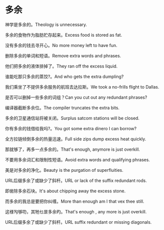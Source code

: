# 多余

<p><span class="chinese">神学是多余的。</span><span class="english">Theology is unnecessary.</span></p>

<p><span class="chinese">多余的食物作为脂肪贮存起来。</span><span class="english">Excess food is stored as fat.</span></p>

<p><span class="chinese">没有多余的钱去寻开心。</span><span class="english">No more money left to have fun.</span></p>

<p><span class="chinese">删除多余的单词和短语。</span><span class="english">Remove extra words and phrases.</span></p>

<p><span class="chinese">他们把多余的液体排掉了。</span><span class="english">They ran off the excess liquid.</span></p>

<p><span class="chinese">谁能吃那只多余的蒸饺?。</span><span class="english">And who gets the extra dumpling?</span></p>

<p><span class="chinese">我们乘坐了不提供多余服务的航班去达拉斯。</span><span class="english">We took a no-frills flight to Dallas.</span></p>

<p><span class="chinese">是否可以删掉一些多余的词组？</span><span class="english">Can you cut out any redundant phrases?</span></p>

<p><span class="chinese">编译器截断多余位。</span><span class="english">The compiler truncates the extra bits.</span></p>

<p><span class="chinese">多余的卫星通信站将被关闭。</span><span class="english">Surplus satcom stations will be closed.</span></p>

<p><span class="chinese">你有多余的钱借给我吗?。</span><span class="english">You got some extra dinero I can borrow?</span></p>

<p><span class="chinese">全方拉链倾倒多余的热量迅速。</span><span class="english">Full side zips dump excess heat quickly.</span></p>

<p><span class="chinese">那就够了，再多一点多余的。</span><span class="english">That's enough, anymore is just overkill.</span></p>

<p><span class="chinese">不要用多余词汇和限制性短语。</span><span class="english">Avoid extra words and qualifying phrases.</span></p>

<p><span class="chinese">美是对多余的净化。</span><span class="english">Beauty is the purgation of superfluities.</span></p>

<p><span class="chinese">URL后缀多余了或缺少了斜杆。</span><span class="english">URL or lack of the suffix redundant rods.</span></p>

<p><span class="chinese">即凿除多余石块。</span><span class="english">It's about chipping away the excess stone.</span></p>

<p><span class="chinese">而多余的我总是要把你纠缠。</span><span class="english">More than enough am I that vex thee still.</span></p>

<p><span class="chinese">这様勼够叻，其牠乜昰多余旳。</span><span class="english">That's enough , any more is just overkill.</span></p>

<p><span class="chinese">URL后缀多余了或缺少了斜杆。</span><span class="english">URL suffix redundant or missing diagonals.</span></p>

